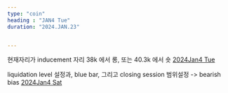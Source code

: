 ```yaml
---
type: "coin"
heading : "JAN4 Tue"
duration: "2024.JAN.23"


---
```

 




현재자리가 inducement 자리 38k 에서 롱, 또는 40.3k 에서 숏
[2024Jan4 Tue](/todo/images/Document2024Jan4-Tue.pdf)



liquidation level 설정과, blue bar, 그리고 closing session 범위설정 -> bearish bias
[2024Jan4 Sat](/todo/images/Document2024Jan4-Sat.pdf)
